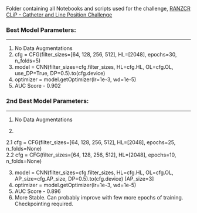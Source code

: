 Folder containing all Notebooks and scripts used for the challenge, [RANZCR CLiP - Catheter and Line Position Challenge](https://www.kaggle.com/c/ranzcr-clip-catheter-line-classification)

### Best Model Parameters:
--------------------------

1. No Data Augmentations
2. cfg = CFG(filter_sizes=[64, 128, 256, 512], HL=[2048], epochs=30, n_folds=5) 
3. model = CNN(filter_sizes=cfg.filter_sizes, HL=cfg.HL, OL=cfg.OL, use_DP=True, DP=0.5).to(cfg.device)
4. optimizer = model.getOptimizer(lr=1e-3, wd=1e-5)
5. AUC Score - 0.902

### 2nd Best Model Parameters:
------------------------------

1. No Data Augmentations

2. 
  2.1 cfg = CFG(filter_sizes=[64, 128, 256, 512], HL=[2048], epochs=25, n_folds=None)   
  2.2 cfg = CFG(filter_sizes=[64, 128, 256, 512], HL=[2048], epochs=10, n_folds=None)  
  
3. model = CNN(filter_sizes=cfg.filter_sizes, HL=cfg.HL, OL=cfg.OL, AP_size=cfg.AP_size, DP=0.5).to(cfg.device) [AP_size=3]
4. optimizer = model.getOptimizer(lr=1e-3, wd=1e-5)
5. AUC Score - 0.896
6. More Stable. Can probably improve with few more epochs of training. Checkpointing required.
